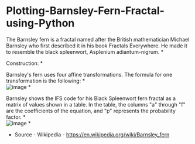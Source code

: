 # Plotting-Barnsley-Fern-Fractal-using-Python

The Barnsley fern is a fractal named after the British mathematician Michael Barnsley who first described it in his book Fractals Everywhere. He made it to resemble the black spleenwort, Asplenium adiantum-nigrum. *

Construction: *

Barnsley's fern uses four affine transformations. The formula for one transformation is the following: *
<br>
![image](https://user-images.githubusercontent.com/81099796/139587599-d9520086-7a93-4e24-a361-a5f20dd310b4.png) *

Barnsley shows the IFS code for his Black Spleenwort fern fractal as a matrix of values shown in a table. In the table, the columns "a" through "f" are the coefficients of the equation, and "p" represents the probability factor. *
<br>
![image](https://user-images.githubusercontent.com/81099796/139587627-fe225560-f875-4ce3-a93b-f7376d270cc1.png) *
<br>
* Source - Wikipedia - https://en.wikipedia.org/wiki/Barnsley_fern

